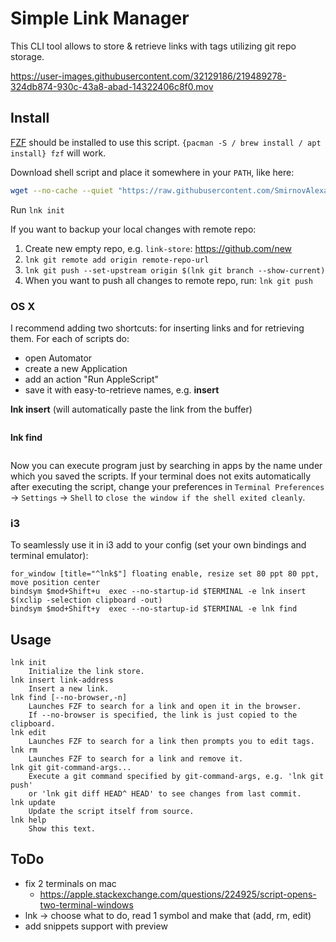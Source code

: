# Simple Link Manager

This CLI tool allows to store & retrieve links with tags utilizing git repo storage.

https://user-images.githubusercontent.com/32129186/219489278-324db874-930c-43a8-abad-14322406c8f0.mov


## Install

[FZF](https://github.com/junegunn/fzf) should be installed to use this script. 
`{pacman -S / brew install / apt install} fzf` will work.

Download shell script and place it somewhere in your `PATH`, like here:
```bash
wget --no-cache --quiet "https://raw.githubusercontent.com/SmirnovAlexander/lnk/master/lnk" && chmod +x lnk && sudo mv lnk /usr/local/bin
```

Run `lnk init`

If you want to backup your local changes with remote repo:
1. Create new empty repo, e.g. `link-store`: https://github.com/new
2. `lnk git remote add origin remote-repo-url`
3. `lnk git push --set-upstream origin $(lnk git branch --show-current)`
4. When you want to push all changes to remote repo, run: `lnk git push`

### OS X

I recommend adding two shortcuts: for inserting links and for retrieving them.
For each of scripts do: 
- open Automator
- create a new Application
- add an action "Run AppleScript"
- save it with easy-to-retrieve names, e.g. **insert**

**lnk insert** (will automatically paste the link from the buffer)
```
```

**lnk find**
```
```

Now you can execute program just by searching in apps by the name under which you saved the scripts.
If your terminal does not exits automatically after executing the script, change your preferences in `Terminal Preferences` -> `Settings` -> `Shell` to `close the window if the shell exited cleanly`.

### i3

To seamlessly use it in i3 add to your config (set your own bindings and terminal emulator):
```
for_window [title="^lnk$"] floating enable, resize set 80 ppt 80 ppt, move position center
bindsym $mod+Shift+u  exec --no-startup-id $TERMINAL -e lnk insert $(xclip -selection clipboard -out)
bindsym $mod+Shift+y  exec --no-startup-id $TERMINAL -e lnk find
```


## Usage

```
lnk init
    Initialize the link store.
lnk insert link-address
    Insert a new link.
lnk find [--no-browser,-n]
    Launches FZF to search for a link and open it in the browser.
    If --no-browser is specified, the link is just copied to the clipboard.
lnk edit
    Launches FZF to search for a link then prompts you to edit tags.
lnk rm
    Launches FZF to search for a link and remove it.
lnk git git-command-args...
    Execute a git command specified by git-command-args, e.g. 'lnk git push'
    or 'lnk git diff HEAD^ HEAD' to see changes from last commit.
lnk update
    Update the script itself from source.
lnk help
    Show this text.
```

## ToDo

- fix 2 terminals on mac
    * https://apple.stackexchange.com/questions/224925/script-opens-two-terminal-windows
- lnk -> choose what to do, read 1 symbol and make that (add, rm, edit)
- add snippets support with preview
